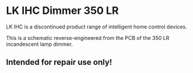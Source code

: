 # LK IHC Dimmer 350 LR

LK IHC is a discontinued product range of intelligent home control devices.


This is a schematic reverse-engineered from the PCB of the 350 LR incandescent lamp dimmer.

## Intended for repair use only!